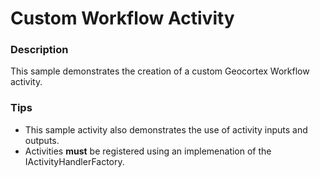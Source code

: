 ﻿# Custom Workflow Activity

### Description
This sample demonstrates the creation of a custom Geocortex Workflow activity.

### Tips
- This sample activity also demonstrates the use of activity inputs and outputs.
- Activities **must** be registered using an implemenation of the IActivityHandlerFactory.
